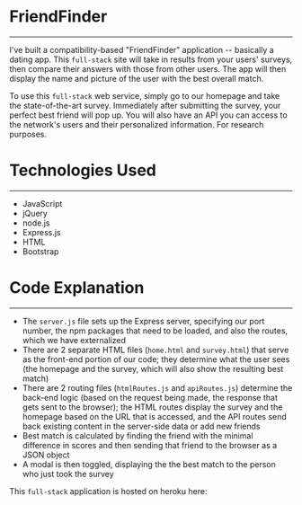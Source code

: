 # FriendFinder
---
 I've built a compatibility-based "FriendFinder" application -- basically a dating app. This ``full-stack`` site will take in results from your users' surveys, then compare their answers with those from other users. The app will then display the name and picture of the user with the best overall match.

To use this ``full-stack`` web service, simply go to our homepage and take the state-of-the-art survey. Immediately after submitting the survey, your perfect best friend will pop up. You will also have an API you can access to the network's users and their personalized information. For research purposes.

# Technologies Used
---
* JavaScript
* jQuery
* node.js
* Express.js
* HTML
* Bootstrap

# Code Explanation
---
* The ``server.js`` file sets up the Express server, specifying our port number, the npm packages that need to be loaded, and also the routes, which we have externalized
* There are 2 separate HTML files (``home.html`` and ``survey.html``) that serve as the front-end portion of our code; they determine what the user sees (the homepage and the survey, which will also show the resulting best match)
* There are 2 routing files (``htmlRoutes.js`` and ``apiRoutes.js``) determine the back-end logic (based on the request being made, the response that gets sent to the browser); the HTML routes display the survey and the homepage based on the URL that is accessed, and the API routes send back existing content in the server-side data or add new friends
* Best match is calculated by finding the friend with the minimal difference in scores and then sending that friend to the browser as a JSON object
* A modal is then toggled, displaying the the best match to the person who just took the survey

This ```full-stack``` application is hosted on heroku here: 
